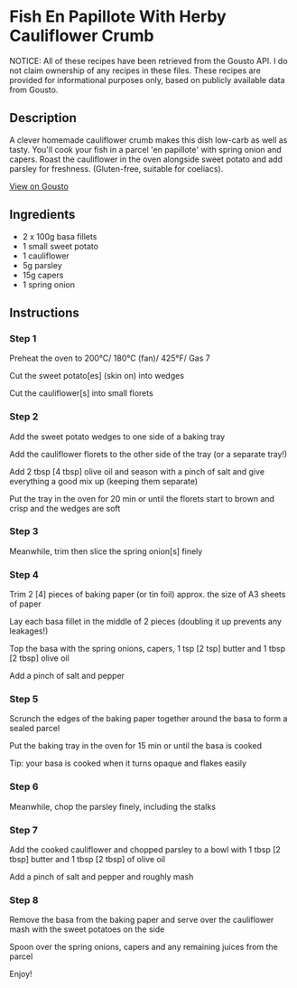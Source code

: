 # Fish En Papillote With Herby Cauliflower Crumb

NOTICE: All of these recipes have been retrieved from the Gousto API. I do not claim ownership of any recipes in these files. These recipes are provided for informational purposes only, based on publicly available data from Gousto.

## Description

A clever homemade cauliflower crumb makes this dish low-carb as well as tasty. You'll cook your fish in a parcel 'en papillote' with spring onion and capers. Roast the cauliflower in the oven alongside sweet potato and add parsley for freshness. (Gluten-free, suitable for coeliacs).

[View on Gousto](https://www.gousto.co.uk/recipes/cookbook/fish-en-papillote-with-herby-cauliflower-crumb)

## Ingredients

- 2 x 100g basa fillets
- 1 small sweet potato 
- 1 cauliflower
- 5g parsley
- 15g capers
- 1 spring onion

## Instructions


### Step 1

Preheat the oven to 200°C/ 180°C (fan)/ 425°F/ Gas 7


Cut the sweet potato<span class="text-danger">[es] </span>(skin on) into wedges


Cut the cauliflower<span class="text-danger">[s]</span> <span class="text-highlight">into small florets</span>


### Step 2

Add the sweet potato wedges to one side of a baking tray


Add the cauliflower florets to the other side of the tray (or a separate tray!)


Add 2 tbsp <span class="text-danger">[4 tbsp]</span> olive oil and season with a pinch of salt and give everything a good mix up (keeping them separate)


Put the tray in the oven for 20 min or until the florets start to brown and crisp and the wedges are soft


### Step 3

Meanwhile, <span class="text-highlight">trim then</span> slice the spring onion<span class="text-danger">[s]</span> finely


### Step 4

Trim 2 <span class="text-danger">[4]</span> pieces of baking paper (or tin foil) approx. the size of A3 sheets of paper


Lay each basa fillet in the middle of 2 pieces (doubling it up prevents any leakages!)


Top the basa with the spring onions, capers, 1 tsp <span class="text-danger">[2 tsp] </span>butter and 1 tbsp <span class="text-danger text-highlight">[2 tbsp] </span><span class="text-highlight">olive</span> oil


Add a pinch of salt and pepper


### Step 5

Scrunch the edges of the baking paper together around the basa to form a sealed parcel


Put the baking tray in the oven for 15 min or until the basa is cooked


Tip: your basa is cooked when it turns opaque and flakes easily


### Step 6

Meanwhile, chop the parsley finely, including the stalks


### Step 7

Add the cooked cauliflower and chopped parsley to a bowl with 1 tbsp <span class="text-danger">[2 tbsp]</span> butter and 1 tbsp <span class="text-danger">[2 tbsp]</span> of olive oil


Add a pinch of salt and pepper and roughly mash

### Step 8

Remove the basa from the <span class="text-highlight">baking paper</span> and serve over the cauliflower mash with the sweet potatoes on the side


Spoon over the spring onions, capers and any remaining juices from the parcel


Enjoy!<br />

